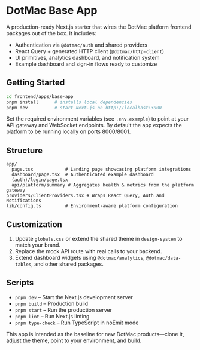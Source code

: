 # DotMac Base App

A production-ready Next.js starter that wires the DotMac platform frontend
packages out of the box. It includes:

- Authentication via `@dotmac/auth` and shared providers
- React Query + generated HTTP client (`@dotmac/http-client`)
- UI primitives, analytics dashboard, and notification system
- Example dashboard and sign-in flows ready to customize

## Getting Started

```bash
cd frontend/apps/base-app
pnpm install      # installs local dependencies
pnpm dev          # start Next.js on http://localhost:3000
```

Set the required environment variables (see `.env.example`) to point at your
API gateway and WebSocket endpoints. By default the app expects the platform to
be running locally on ports 8000/8001.

## Structure

```
app/
  page.tsx            # Landing page showcasing platform integrations
  dashboard/page.tsx  # Authenticated example dashboard
  (auth)/login/page.tsx
  api/platform/summary # Aggregates health & metrics from the platform gateway
providers/ClientProviders.tsx # Wraps React Query, Auth and Notifications
lib/config.ts         # Environment-aware platform configuration
```

## Customization

1. Update `globals.css` or extend the shared theme in `design-system` to match
your brand.
2. Replace the mock API route with real calls to your backend.
3. Extend dashboard widgets using `@dotmac/analytics`, `@dotmac/data-tables`,
and other shared packages.

## Scripts

- `pnpm dev` – Start the Next.js development server
- `pnpm build` – Production build
- `pnpm start` – Run the production server
- `pnpm lint` – Run Next.js linting
- `pnpm type-check` – Run TypeScript in noEmit mode

This app is intended as the baseline for new DotMac products—clone it, adjust
the theme, point to your environment, and build.
